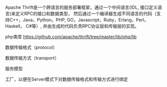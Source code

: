Apache Thrift是一个跨语言的服务部署框架，通过一个中间语言(IDL, 接口定义语言)来定义RPC的接口和数据类型，
然后通过一个编译器生成不同语言的代码（支持C++，Java，Python，PHP, GO，Javascript，Ruby，Erlang，Perl， Haskell， C#等）,
并由生成的代码负责RPC协议层和传输层的实现。

php类库 https://github.com/apache/thrift/tree/master/lib/php/lib
 


数据传输格式（protocol）



数据传输方式（transport）


服务模型

工厂，以便在Server模式下对数据传输格式和传输方式进行绑定


